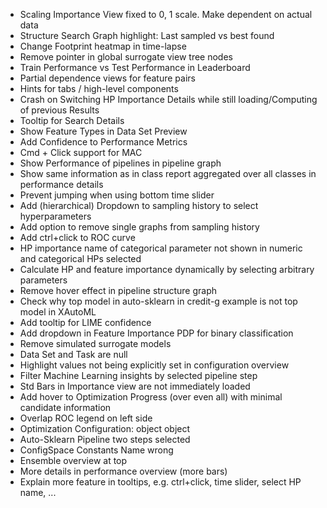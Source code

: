 - Scaling Importance View fixed to 0, 1 scale. Make dependent on actual data
- Structure Search Graph highlight: Last sampled vs best found
- Change Footprint heatmap in time-lapse
- Remove pointer in global surrogate view tree nodes
- Train Performance vs Test Performance in Leaderboard
- Partial dependence views for feature pairs
- Hints for tabs / high-level components
- Crash on Switching HP Importance Details while still loading/Computing of previous Results
- Tooltip for Search Details
- Show Feature Types in Data Set Preview
- Add Confidence to Performance Metrics
- Cmd + Click support for MAC
- Show Performance of pipelines in pipeline graph
- Show same information as in class report aggregated over all classes in performance details
- Prevent jumping when using bottom time slider
- Add (hierarchical) Dropdown to sampling history to select hyperparameters
- Add option to remove single graphs from sampling history
- Add ctrl+click to ROC curve
- HP importance name of categorical parameter not shown in numeric and categorical HPs selected
- Calculate HP and feature importance dynamically by selecting arbitrary parameters
- Remove hover effect in pipeline structure graph
- Check why top model in auto-sklearn in credit-g example is not top model in XAutoML
- Add tooltip for LIME confidence
- Add dropdown in Feature Importance PDP for binary classification
- Remove simulated surrogate models
- Data Set and Task are null
- Highlight values not being explicitly set in configuration overview
- Filter Machine Learning insights by selected pipeline step
- Std Bars in Importance view are not immediately loaded
- Add hover to Optimization Progress (over even all) with minimal candidate information
- Overlap ROC legend on left side
- Optimization Configuration: object object
- Auto-Sklearn Pipeline two steps selected
- ConfigSpace Constants Name wrong
- Ensemble overview at top
- More details in performance overview (more bars)
- Explain more feature in tooltips, e.g. ctrl+click, time slider, select HP name, ...
